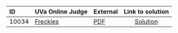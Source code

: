 | ID | UVa Online Judge | External | Link to solution |
|:---|:---|:---|:---:|
| 10034 | [Freckles](https://onlinejudge.org/index.php?option=com_onlinejudge&Itemid=8&page=show_problem&problem=975) | [PDF](https://onlinejudge.org/external/100/10034.pdf) | [Solution](https%3A//github.com/versenyi98/programming-contests/tree/master/UVa%20Online%20Judge/10034%2520-%2520Freckles)|
